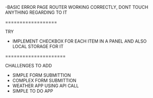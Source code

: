 -BASIC ERROR PAGE ROUTER WORKING CORRECTLY, DONT TOUCH ANYTHING REGARDING TO IT

==================

TRY

- IMPLEMENT CHECKBOX FOR EACH ITEM IN A PANEL AND ALSO LOCAL STORAGE FOR IT

=====================

CHALLENGES TO ADD

- SIMPLE FORM SUBMITTION
- COMPLEX FORM SUBMITTION
- WEATHER APP USING API CALL
- SIMPLE TO DO APP
